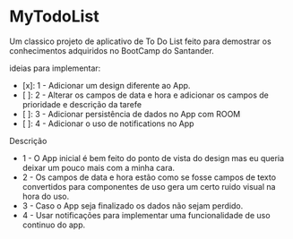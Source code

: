 # MyTodoList
Um classico projeto de aplicativo de To Do List feito para demostrar os conhecimentos adquiridos no BootCamp do Santander.

ideias para implementar:
- [x]: 1 - Adicionar um design diferente ao App.
- [ ]: 2 - Alterar os campos de data e hora e adicionar os campos de prioridade e descrição da tarefe
- [ ]: 3 - Adicionar persistência de dados no App com ROOM 
- [ ]: 4 - Adicionar o uso de notifications no App

Descrição

- 1 - O App inicial é bem feito do ponto de vista do design mas eu queria deixar um pouco mais com a minha cara.
- 2 - Os campos de data e hora estão como se fosse campos de texto convertidos para componentes de uso gera um certo ruido visual na hora do uso.
- 3 - Caso o App seja finalizado os dados não sejam perdido. 
- 4 - Usar notificações para implementar uma funcionalidade de uso continuo do app.
